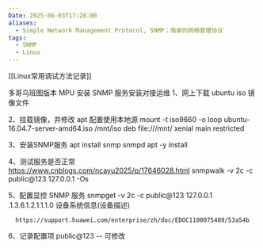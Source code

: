 ```yaml
---
Date: 2025-06-03T17:28:00
aliases:
  - Simple Network Management Protocol, SNMP；简单的网络管理协议
tags:
  - SNMP
  - Linux
---
```

[[Linux常用调试方法记录]]


多哥乌班图版本 MPU 安装 SNMP 服务安装对接运维
   1、网上下载 ubuntu iso 镜像文件
   
   2、挂载镜像，并修改 apt 配置使用本地源
      mount -t iso9660 -o loop ubuntu-16.04.7-server-amd64.iso /mnt/iso
      deb file:///mnt/ xenial main restricted
	  
   3、安装SNMP服务
      apt install snmp snmpd
      apt -y install
	  
   4、测试服务是否正常  https://www.cnblogs.com/ncayu2025/p/17646028.html 
      snmpwalk -v 2c -c public@123 127.0.0.1 -Os
   
   5、配置显控 SNMP 服务
      snmpget -v 2c -c public@123 127.0.0.1 .1.3.6.1.2.1.1.1.0  设备系统信息(设备描述)
   
      https://support.huawei.com/enterprise/zh/doc/EDOC1100075489/53a54b

   6、记录配置项
	   public@123  -- 可修改
